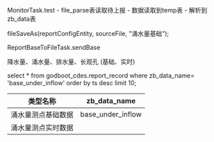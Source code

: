 MonitorTask.test  -  file_parse表读取待上报  - 数据读取到temp表 - 解析到zb_data表


fileSaveAs(reportConfigEntity, sourceFile, "涌水量基础");

ReportBaseToFileTask.sendBase

降水量、涌水量、排水量、长观孔  (基础、实时)

select * from  godboot_cdes.report_record where zb_data_name= 'base_under_inflow' order by ts desc limit 10;

| 类型名称      | zb_data_name      |
| --------- | ----------------- |
| 涌水量测点基础数据 | base_under_inflow |
| 涌水量测点实时数据 |                   |

